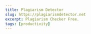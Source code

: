 ```yaml
---
title: Plagiarism Detector
slug: https://plagiarismdetector.net
excerpt: Plagiarism Checker Free.
tags: [productivity]
---
```

